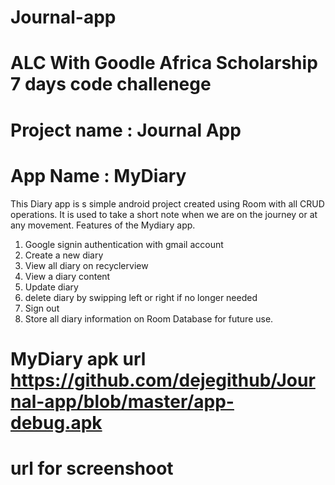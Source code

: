 # Journal-app
# ALC With Goodle Africa Scholarship 7 days code challenege
# Project name : Journal App
# App Name : MyDiary

This Diary app is s simple android project created using Room with all CRUD operations. It is used to take a short note when we are on the journey or at any movement.
Features of the Mydiary app.
1. Google signin authentication with gmail account 
2. Create a new diary
3. View all diary on recyclerview
4. View a diary content
5. Update diary 
6. delete diary by swipping left or right if no longer needed
7. Sign out
8. Store all diary information on Room Database for future use.

# MyDiary apk url https://github.com/dejegithub/Journal-app/blob/master/app-debug.apk 
# url for screenshoot 
